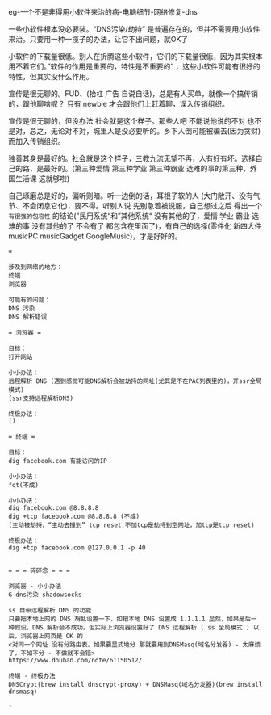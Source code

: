 
eg-一个不是非得用小软件来治的病-电脑细节-网络修复-dns

一些小软件根本没必要装。“DNS污染/劫持” 是普遍存在的，但并不需要用小软件来治。只要用一种一揽子的办法，让它不出问题，就OK了

小软件的下载量很低。别人在折腾这些小软件，它们的下载量很低，因为其实根本用不着它们。”软件的作用是重要的，特性是不重要的” ，这些小软件可能有很好的特性，但其实没什么作用。

宣传是很无聊的。FUD、(抬杠 广告 自说自话)，总是有人买单，就像一个搞传销的，跟他聊啥呢？ 只有 newbie 才会跟他们上赶着聊，误入传销组织。

宣传是很无聊的，但没办法 社会就是这个样子。那些人吧 不能说他说的不对 也不是对，总之，无论对不对，城里人是没必要听的。乡下人倒可能被骗去(因为贪财)而加入传销组织。

独善其身是最好的。社会就是这个样子，三教九流无望不再，人有好有坏。选择自己的路，是最好的。(第三种爱情 第三种学业 第三种霸业 选难的事的第三种，外国生活课 这就够啦)

自己琢磨总是好的，偏听则暗。听一边倒的话，耳根子软的人 (大门敞开、没有气节、不会闭息它化)，要不得。听别人说 先别急着被说服，自己想过之后 得出一个 `有很强的包容性` 的结论(”民用系统“和”其他系统“ 没有其他的了，爱情 学业 霸业 选难的事 没有其他的了 不会有了 都包含在里面了)，有自己的选择(零件化 新四大件 musicPC musicGadget GoogleMusic)，才是好好的。


```
=

涉及到网络的地方：
终端
浏览器

可能有的问题：
DNS 污染
DNS 解析错误

= 浏览器 =

目标：
打开网站

小小办法：
远程解析 DNS (遇到感觉可能DNS解析会被劫持的网址(尤其是不在PAC列表里的)，开ssr全局模式)
(ssr支持远程解析DNS)

终极办法：
()

= 终端 =

目标：
dig facebook.com 有能访问的IP

小小办法：
fqt(不成)

小小办法：
dig facebook.com @8.8.8.8
dig +tcp facebook.com @8.8.8.8 (不成)
(主动被劫持，“主动去撞到” tcp reset,不加tcp是劫持到空网址，加tcp是tcp reset)

终极办法：
dig +tcp facebook.com @127.0.0.1 -p 40


= = = 碎碎念 = = =

浏览器 - 小小办法
G dns污染 shadowsocks

ss 自带远程解析 DNS 的功能
只要把本地上网的 DNS 胡乱设置一下，如把本地 DNS 设置成 1.1.1.1 显然，如果是后一种假设，DNS 解析会不成功。但实际上浏览器设置好了 DNS 远程解析 ( ss 全局模式 ) 以后，浏览器上网页是 OK 的
<对同一个网址 没有分路由表。如果要显式地分 那就要用到DNSMasq(域名分发器) - 太麻烦了，不如不分 - 不做就不会错>
https://www.douban.com/note/61150512/

终端 - 终极办法
DNSCrypt(brew install dnscrypt-proxy) + DNSMasq(域名分发器)(brew install dnsmasq)

-
```

